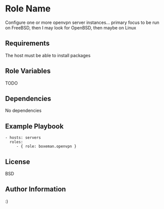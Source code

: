 Role Name
=========

Configure one or more openvpn  server instances...
primary focus to be run on FreeBSD, then  I may look for OpenBSD, then maybe on Linux

Requirements
------------

The host must be able to install packages

Role Variables
--------------

TODO

Dependencies
------------

No dependencies

Example Playbook
----------------

    - hosts: servers
      roles:
         - { role: boxeman.openvpn }

License
-------

BSD

Author Information
------------------

:)

